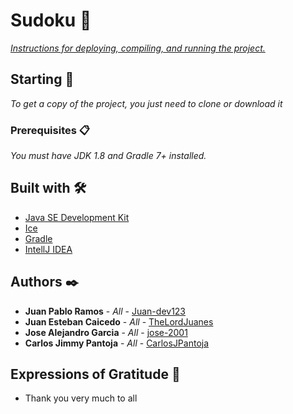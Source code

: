 # Sudoku 📝

[_Instructions for deploying, compiling, and running the project._](https://github.com/Juan-dev123/sudoku/blob/main/documentos/readme.docx)

## Starting 🚀

_To get a copy of the project, you just need to clone or download it_

### Prerequisites 📋

_You must have JDK 1.8 and Gradle 7+ installed._

## Built with 🛠️

* [Java SE Development Kit](https://www.oracle.com/co/java/technologies/javase-downloads.html)
* [Ice](https://zeroc.com/downloads/ice/3.7/java)
* [Gradle](https://gradle.org/releases/)
* [IntellJ IDEA](https://www.jetbrains.com/idea/download/)

## Authors ✒️

* **Juan Pablo Ramos** - *All* - [Juan-dev123](https://github.com/Juan-dev123)
* **Juan Esteban Caicedo** - *All* - [TheLordJuanes](https://github.com/TheLordJuanes)
* **Jose Alejandro Garcia** - *All* - [jose-2001](https://github.com/jose-2001)
* **Carlos Jimmy Pantoja** - *All* - [CarlosJPantoja](https://github.com/CarlosJPantoja)

## Expressions of Gratitude 🎁

* Thank you very much to all
